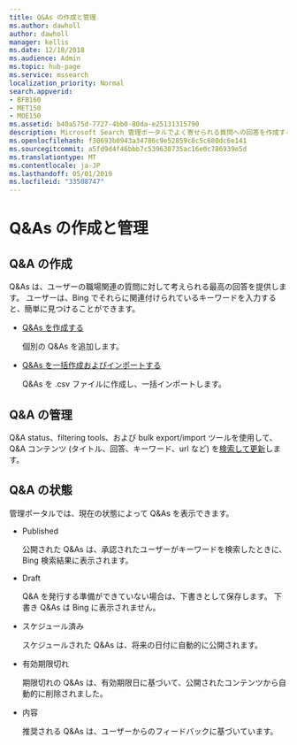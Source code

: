 ```yaml
---
title: Q&As の作成と管理
ms.author: dawholl
author: dawholl
manager: kellis
ms.date: 12/18/2018
ms.audience: Admin
ms.topic: hub-page
ms.service: mssearch
localization_priority: Normal
search.appverid:
- BFB160
- MET150
- MOE150
ms.assetid: b40a575d-7727-4bb0-80da-e25131315790
description: Microsoft Search 管理ポータルでよく寄せられる質問への回答を作成するすべての方法の概要
ms.openlocfilehash: f30693b0943a34786c9e52859c8c5c680dc6e141
ms.sourcegitcommit: a5fd9d4f46bbb7c539630735ac16e0c786939e5d
ms.translationtype: MT
ms.contentlocale: ja-JP
ms.lasthandoff: 05/01/2019
ms.locfileid: "33508747"
---
```

# <a name="create-and-manage-qas"></a>Q&As の作成と管理

## <a name="create-qas"></a>Q&A の作成

Q&As は、ユーザーの職場関連の質問に対して考えられる最高の回答を提供します。 ユーザーは、Bing でそれらに関連付けられているキーワードを入力すると、簡単に見つけることができます。
  
- [Q&As を作成する](create-qas.md)
    
    個別の Q&As を追加します。
    
- [Q&As を一括作成およびインポートする](bulk-create-qas.md)
    
    Q&As を .csv ファイルに作成し、一括インポートします。
    
## <a name="manage-qas"></a>Q&A の管理

Q&A status、filtering tools、および bulk export/import ツールを使用して、Q&A コンテンツ (タイトル、回答、キーワード、url など) を[検索して更新](manage-qas.md)します。
  
## <a name="qa-status"></a>Q&A の状態

管理ポータルでは、現在の状態によって Q&As を表示できます。
  
- Published
    
    公開された Q&As は、承認されたユーザーがキーワードを検索したときに、Bing 検索結果に表示されます。
    
- Draft
    
    Q&A を発行する準備ができていない場合は、下書きとして保存します。 下書き Q&As は Bing に表示されません。
    
- スケジュール済み
    
    スケジュールされた Q&As は、将来の日付に自動的に公開されます。
    
- 有効期限切れ
    
    期限切れの Q&As は、有効期限日に基づいて、公開されたコンテンツから自動的に削除されました。
    
- 内容
    
    推奨される Q&As は、ユーザーからのフィードバックに基づいています。

  

